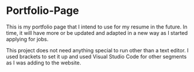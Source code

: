 # Portfolio-Page

 This is my portfolio page that I intend to use for my resume in the future. In time, it will have more or be updated and adapted in a new way as I started applying for jobs. 
 
 This project does not need anything special to run other than a text editor. I used brackets to set it up and used Visual Studio Code for other segments as I was adding to the website. 
 


